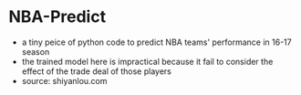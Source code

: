 # NBA-Predict
- a tiny peice of python code to predict NBA teams' performance in 16-17 season
- the trained model here is impractical because it fail to consider the effect of the trade deal of those players
- source: shiyanlou.com
